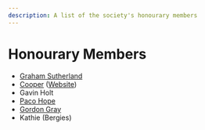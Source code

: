 ```yaml
---
description: A list of the society's honourary members
---
```


# Honourary Members
* [Graham Sutherland](https://twitter.com/gsuberland)
* [Cooper](https://twitter.com/Ministraitor) ([Website](https://administraitor.video/))
* Gavin Holt
* [Paco Hope](https://twitter.com/pacohope)
* [Gordon Gray](https://twitter.com/gor_zilla)
* Kathie (Bergies)
